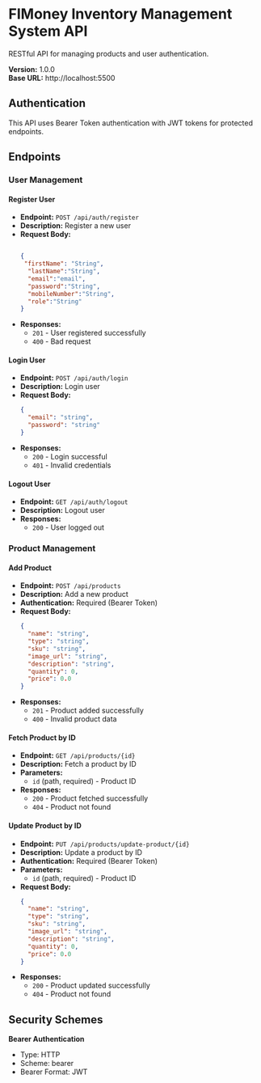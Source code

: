 # FIMoney Inventory Management System API

RESTful API for managing products and user authentication.

**Version:** 1.0.0  
**Base URL:** http://localhost:5500

## Authentication

This API uses Bearer Token authentication with JWT tokens for protected endpoints.

## Endpoints

### User Management

#### Register User
- **Endpoint:** `POST /api/auth/register`
- **Description:** Register a new user
- **Request Body:**
  ```json

  {
   "firstName": "String",
    "lastName":"String",
    "email":"email",
    "password":"String",
    "mobileNumber":"String",
    "role":"String"
  }

  ```
- **Responses:**
  - `201` - User registered successfully
  - `400` - Bad request

#### Login User
- **Endpoint:** `POST /api/auth/login`
- **Description:** Login user
- **Request Body:**
  ```json
  {
    "email": "string",
    "password": "string"
  }
  ```
- **Responses:**
  - `200` - Login successful
  - `401` - Invalid credentials

#### Logout User
- **Endpoint:** `GET /api/auth/logout`
- **Description:** Logout user
- **Responses:**
  - `200` - User logged out

### Product Management

#### Add Product
- **Endpoint:** `POST /api/products`
- **Description:** Add a new product
- **Authentication:** Required (Bearer Token)
- **Request Body:**
  ```json
  {
    "name": "string",
    "type": "string",
    "sku": "string",
    "image_url": "string",
    "description": "string",
    "quantity": 0,
    "price": 0.0
  }
  ```
- **Responses:**
  - `201` - Product added successfully
  - `400` - Invalid product data

#### Fetch Product by ID
- **Endpoint:** `GET /api/products/{id}`
- **Description:** Fetch a product by ID
- **Parameters:**
  - `id` (path, required) - Product ID
- **Responses:**
  - `200` - Product fetched successfully
  - `404` - Product not found

#### Update Product by ID
- **Endpoint:** `PUT /api/products/update-product/{id}`
- **Description:** Update a product by ID
- **Authentication:** Required (Bearer Token)
- **Parameters:**
  - `id` (path, required) - Product ID
- **Request Body:**
  ```json
  {
    "name": "string",
    "type": "string",
    "sku": "string",
    "image_url": "string",
    "description": "string",
    "quantity": 0,
    "price": 0.0
  }
  ```
- **Responses:**
  - `200` - Product updated successfully
  - `404` - Product not found

## Security Schemes

**Bearer Authentication**
- Type: HTTP
- Scheme: bearer
- Bearer Format: JWT